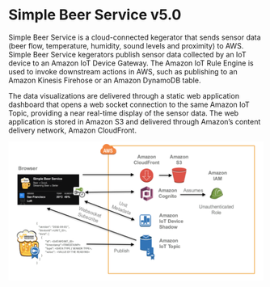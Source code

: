# Simple Beer Service v5.0

Simple Beer Service is a cloud-connected kegerator that sends sensor data (beer flow, temperature, humidity, sound levels and proximity) to AWS. Simple Beer Service kegerators publish sensor data collected by an IoT device to an Amazon IoT Device Gateway. The Amazon IoT Rule Engine is used to invoke downstream actions in AWS, such as publishing to an Amazon Kinesis Firehose or an Amazon DynamoDB table.

The data visualizations are delivered through a static web application dashboard that opens a web socket connection to the same Amazon IoT Topic, providing a near real-time display of the sensor data. The web application is stored in Amazon S3 and delivered through Amazon’s content delivery network, Amazon CloudFront.

![Simple Beer Service Architecture](readme-images/architecturev5.png)
